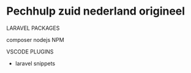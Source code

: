 <h1> Pechhulp zuid nederland origineel </h1>

LARAVEL PACKAGES

composer
nodejs
NPM



VSCODE PLUGINS
 - laravel snippets
